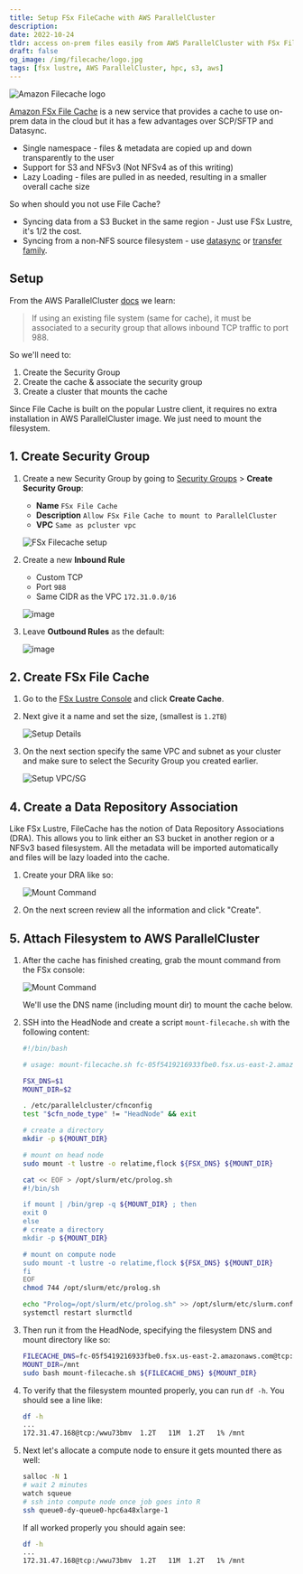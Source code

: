 ```yaml
---
title: Setup FSx FileCache with AWS ParallelCluster
description:
date: 2022-10-24
tldr: access on-prem files easily from AWS ParallelCluster with FSx File Cache
draft: false
og_image: /img/filecache/logo.jpg
tags: [fsx lustre, AWS ParallelCluster, hpc, s3, aws]
---
```


![Amazon Filecache logo](/img/filecache/logo.jpg)

[Amazon FSx File Cache](https://aws.amazon.com/about-aws/whats-new/2022/09/amazon-file-cache-generally-available/) is a new service that provides a cache to use on-prem data in the cloud but it has a few advantages over SCP/SFTP and Datasync.

* Single namespace - files & metadata are copied up and down transparently to the user
* Support for S3 and NFSv3 (Not NFSv4 as of this writing)
* Lazy Loading - files are pulled in as needed, resulting in a smaller overall cache size

So when should you not use File Cache?

* Syncing data from a S3 Bucket in the same region - Just use FSx Lustre, it's 1/2 the cost.
* Syncing from a non-NFS source filesystem - use [datasync](https://aws.amazon.com/datasync/) or [transfer family](https://aws.amazon.com/aws-transfer-family/).

## Setup

From the AWS ParallelCluster [docs](https://docs.aws.amazon.com/parallelcluster/latest/ug/fsx-section.html) we learn:

> If using an existing file system (same for cache), it must be associated to a security group that allows inbound TCP traffic to port 988.

So we'll need to:

1. Create the Security Group
2. Create the cache & associate the security group
3. Create a cluster that mounts the cache

Since File Cache is built on the popular Lustre client, it requires no extra installation in AWS ParallelCluster image. We just need to mount the filesystem.

## 1. Create Security Group

1. Create a new Security Group by going to [Security Groups](https://console.aws.amazon.com/ec2/v2/home?#SecurityGroups:) > **Create Security Group**:

    * **Name** `FSx File Cache`
    * **Description** `Allow FSx File Cache to mount to ParallelCluster`
    * **VPC** `Same as pcluster vpc`

    ![FSx Filecache setup](/img/filecache/sg-setup.jpeg)

2. Create a new **Inbound Rule**

    * Custom TCP
    * Port `988`
    * Same CIDR as the VPC `172.31.0.0/16`

    ![image](https://user-images.githubusercontent.com/5545980/151906849-ebc39085-a21b-47de-8d48-788ee9690ed0.png)

3. Leave **Outbound Rules** as the default:

    ![image](https://user-images.githubusercontent.com/5545980/151907435-2720da9c-a536-46b4-a8c1-4151e4e13098.png)

## 2. Create FSx File Cache

1. Go to the [FSx Lustre Console](https://console.aws.amazon.com/fsx/home?#fc/file-caches) and click **Create Cache**.
2. Next give it a name and set the size, (smallest is `1.2TB`)

    ![Setup Details](/img/filecache/setup-details.png)

3. On the next section specify the same VPC and subnet as your cluster and make sure to select the Security Group you created earlier.

    ![Setup VPC/SG](/img/filecache/setup-vpc.png)

## 4. Create a Data Repository Association

Like FSx Lustre, FileCache has the notion of Data Repository Associations (DRA). This allows you to link either an S3 bucket in another region or a NFSv3 based filesystem. All the metadata will be imported automatically and files will be lazy loaded into the cache.

1. Create your DRA like so:

    ![Mount Command](/img/filecache/dra.png)

2. On the next screen review all the information and click "Create".

## 5. Attach Filesystem to AWS ParallelCluster

1. After the cache has finished creating, grab the mount command from the FSx console:

    ![Mount Command](/img/filecache/mount.png)

    We'll use the DNS name (including mount dir) to mount the cache below.

2. SSH into the HeadNode and create a script `mount-filecache.sh` with the following content:

    ```bash
    #!/bin/bash

    # usage: mount-filecache.sh fc-05f5419216933fbe0.fsx.us-east-2.amazonaws.com@tcp:/wwu73bmv /mnt

    FSX_DNS=$1
    MOUNT_DIR=$2

    . /etc/parallelcluster/cfnconfig
    test "$cfn_node_type" != "HeadNode" && exit

    # create a directory
    mkdir -p ${MOUNT_DIR}

    # mount on head node
    sudo mount -t lustre -o relatime,flock ${FSX_DNS} ${MOUNT_DIR}

    cat << EOF > /opt/slurm/etc/prolog.sh
    #!/bin/sh

    if mount | /bin/grep -q ${MOUNT_DIR} ; then
    exit 0
    else
    # create a directory
    mkdir -p ${MOUNT_DIR}

    # mount on compute node
    sudo mount -t lustre -o relatime,flock ${FSX_DNS} ${MOUNT_DIR}
    fi
    EOF
    chmod 744 /opt/slurm/etc/prolog.sh

    echo "Prolog=/opt/slurm/etc/prolog.sh" >> /opt/slurm/etc/slurm.conf
    systemctl restart slurmctld
    ```

3. Then run it from the HeadNode, specifying the filesystem DNS and mount directory like so:

    ```bash
    FILECACHE_DNS=fc-05f5419216933fbe0.fsx.us-east-2.amazonaws.com@tcp:/wwu73bmv
    MOUNT_DIR=/mnt
    sudo bash mount-filecache.sh ${FILECACHE_DNS} ${MOUNT_DIR}
    ```

4. To verify that the filesystem mounted properly, you can run `df -h`. You should see a line like:

    ```bash
    df -h
    ...
    172.31.47.168@tcp:/wwu73bmv  1.2T   11M  1.2T   1% /mnt
    ```

5. Next let's allocate a compute node to ensure it gets mounted there as well:

    ```bash
    salloc -N 1
    # wait 2 minutes
    watch squeue
    # ssh into compute node once job goes into R
    ssh queue0-dy-queue0-hpc6a48xlarge-1
    ```

    If all worked properly you should again see:

    ```bash
    df -h
    ...
    172.31.47.168@tcp:/wwu73bmv  1.2T   11M  1.2T   1% /mnt
    ```
